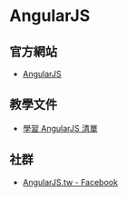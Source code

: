 # AngularJS

## 官方網站
* [AngularJS](https://angularjs.org/)

## 教學文件
* [學習 AngularJS 清單](https://github.com/jmcunningham/AngularJS-Learning/blob/master/ZH-TW.md)

## 社群
* [AngularJS.tw - Facebook](https://www.facebook.com/groups/augularjs.tw/)